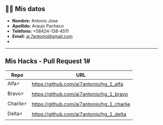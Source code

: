 
## 🧑‍💼 Mis datos
- **Nombre:** Antonio Jose
- **Apellido:** Araujo Pacheco
- **Teléfono:** +58424-138-4511
- **Email:** aj.7antonio@gmail.com
-
</a>

<hr>


## Mis Hacks - Pull Request 1#

| Repo | URL |
| ------ | ------ |
| Alfa⚡ | https://github.com/aj7antonio/hg_1_alfa |
| Bravo⚡ | https://github.com/aj7antonio/hg_1_bravo |
| Charlie⚡ | https://github.com/aj7antonio/hg_1_charlie |
| Delta⚡ |https://github.com/aj7antonio/hg_1_delta|
